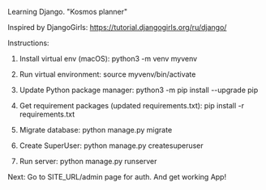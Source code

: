 Learning Django. "Kosmos planner"

Inspired by DjangoGirls:
https://tutorial.djangogirls.org/ru/django/

Instructions:
1) Install virtual env (macOS):
python3 -m venv myvenv

2) Run virtual environment:
source myvenv/bin/activate

3) Update Python package manager:
python3 -m pip install --upgrade pip

4) Get requirement packages (updated requirements.txt):
pip install -r requirements.txt

5) Migrate database:
python manage.py migrate

6) Create SuperUser:
python manage.py createsuperuser

7) Run server:
python manage.py runserver

Next: Go to SITE_URL/admin page for auth.
And get working App!
